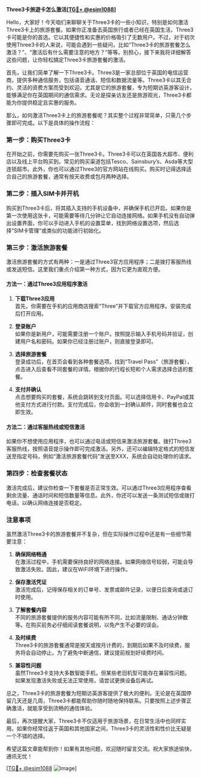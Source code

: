**Three3卡旅遊卡怎么激活[[TG💪+ @esim1088](https://t.me/s/esim1088)]**

Hello，大家好！今天咱们来聊聊关于Three3卡的一些小知识，特别是如何激活Three3卡上的旅游套餐。如果你正准备去英国旅行或者已经在英国生活，Three3卡可能是你的首选。它以其便捷性和实惠的价格吸引了无数用户。不过，对于初次使用Three3卡的人来说，可能会遇到一些疑问，比如“Three3卡的旅游套餐怎么激活？”、“激活后有什么需要注意的地方？”等等。别担心，接下来我将详细解答这些问题，让你轻松搞定Three3卡旅游套餐的激活。

首先，让我们简单了解一下Three3卡。Three3是一家总部位于英国的电信运营商，提供多种通信服务，包括语音通话、短信和数据流量等。Three3卡以其无合约、灵活的资费方案而受到欢迎。尤其是它的旅游套餐，专为短期访英游客设计，能够满足你在英国期间的通信需求。无论是探亲访友还是旅游观光，Three3卡都能为你提供稳定且实惠的服务。

那么，如何激活Three3卡上的旅游套餐呢？其实整个过程非常简单，只需几个步骤即可完成。以下是具体的操作流程：

### 第一步：购买Three3卡

在开始之前，你需要先购买一张Three3卡。Three3卡可以在英国各大超市、便利店以及线上平台购买到。常见的购买渠道包括Tesco、Sainsbury’s、Asda等大型连锁超市。此外，你也可以通过Three3的官方网站在线购买。购买时记得选择适合自己的旅游套餐，通常有按天收费或包月两种选择。

### 第二步：插入SIM卡并开机

购买到Three3卡后，将其插入支持的手机设备中，并确保手机已开启。如果你是第一次使用这张卡，可能需要等待几分钟让它自动连接网络。如果手机没有自动弹出设置界面，你可以手动进入手机的设置菜单，找到网络设置选项，然后选择“SIM卡管理”或类似的功能进行初始化。

### 第三步：激活旅游套餐

激活旅游套餐的方式有两种：一是通过Three3官方应用程序；二是拨打客服热线或发送短信。这里我们重点介绍第一种方式，因为它更为直观方便。

#### 方法一：通过Three3应用程序激活

1. **下载Three3应用**  
   首先，你需要在手机的应用商店搜索“Three”并下载官方应用程序。安装完成后打开应用。

2. **登录账户**  
   如果你是新用户，可能需要注册一个账户。按照提示输入手机号码并验证，创建用户名和密码。如果你已经注册过账户，则直接登录即可。

3. **选择旅游套餐**  
   登录成功后，在首页会看到各种套餐选项。找到“Travel Pass”（旅游套餐），点击进入后查看不同套餐的详情。根据你的行程长短和个人需求选择合适的套餐。

4. **支付并确认**  
   点击想要购买的套餐，系统会跳转到支付页面。可以选择信用卡、PayPal或其他支付方式进行付款。支付完成后，你会收到一封确认邮件，同时套餐也会立即生效。

#### 方法二：通过客服热线或短信激活

如果你不想使用应用程序，也可以通过电话或短信来激活旅游套餐。拨打Three3客服热线，按照语音提示操作即可完成激活。另外，还可以编辑特定格式的短信发送至指定号码，例如“激活旅游套餐代码”发送至XXX，系统会自动处理你的请求。

### 第四步：检查套餐状态

激活完成后，建议你检查一下套餐是否正常生效。可以通过Three3应用程序查看剩余流量、通话时间和短信数量等信息。此外，你还可以发送一条测试短信或拨打电话，以确认网络连接是否稳定。

### 注意事项

虽然激活Three3卡的旅游套餐并不复杂，但在实际操作过程中还是有一些细节需要注意：

1. **确保网络畅通**  
   在激活过程中，手机需要保持良好的网络连接。如果网络信号较弱，可能会导致激活失败。因此，建议在WiFi环境下进行操作。

2. **保存激活凭证**  
   激活完成后，记得保存相关的订单号、发票或邮件记录，以便日后查询或退订时使用。

3. **了解套餐内容**  
   不同的旅游套餐提供的服务内容可能有所不同，比如流量限制、通话分钟数等。在购买前务必仔细阅读套餐说明，以免产生不必要的误会。

4. **及时续费**  
   Three3卡的旅游套餐通常是按天或按月计费的，到期后如果不及时续费，服务将会自动停止。为了避免中断通信，建议提前规划好续费时间。

5. **兼容性问题**  
   虽然Three3卡支持大多数智能手机，但某些老旧机型可能存在兼容性问题。如果发现激活失败或无法正常使用，请尝试更换设备后再试。

总之，Three3卡的旅游套餐为短期访英游客提供了极大的便利。无论是在英国停留几天还是几周，Three3卡都能帮助你随时随地保持联系。只要按照上述步骤正确激活，就能享受到流畅的通信体验。

最后，再次提醒大家，Three3卡不仅适用于旅游场景，在日常生活中也同样实用。如果你经常往返于英国和其他国家之间，Three3卡的灵活性和性价比无疑是一个不错的选择。

希望这篇文章能帮到你！如果有其他问题，欢迎随时留言交流。祝大家旅途愉快，通讯无忧！

[[TG💪+ @esim1088](https://t.me/s/esim1088) ![Image](https://i.postimg.cc/4NQfJmqS/Snipaste-2025-05-13-00-14-12.png)]